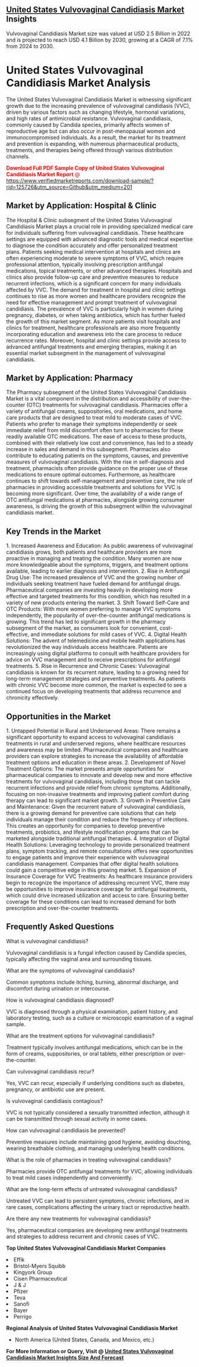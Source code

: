 <h2><a href="https://www.verifiedmarketreports.com/download-sample/?rid=125726&amp;utm_source=Github&amp;utm_medium=201" target="_blank">United States Vulvovaginal Candidiasis Market</a> Insights</h2><p>Vulvovaginal Candidiasis Market size was valued at USD 2.5 Billion in 2022 and is projected to reach USD 4.1 Billion by 2030, growing at a CAGR of 7.1% from 2024 to 2030.</p><p><div> <h1>United States Vulvovaginal Candidiasis Market Analysis</h1> <p>The United States Vulvovaginal Candidiasis Market is witnessing significant growth due to the increasing prevalence of vulvovaginal candidiasis (VVC), driven by various factors such as changing lifestyle, hormonal variations, and high rates of antimicrobial resistance. Vulvovaginal candidiasis, commonly caused by Candida species, primarily affects women of reproductive age but can also occur in post-menopausal women and immunocompromised individuals. As a result, the market for its treatment and prevention is expanding, with numerous pharmaceutical products, treatments, and therapies being offered through various distribution channels. <p><span class=""><span style="color: #ff0000;"><strong>Download Full PDF Sample Copy of United States Vulvovaginal Candidiasis Market Report</strong> @ </span><a href="https://www.verifiedmarketreports.com/download-sample/?rid=125726&amp;utm_source=Github&amp;utm_medium=201" target="_blank">https://www.verifiedmarketreports.com/download-sample/?rid=125726&amp;utm_source=Github&amp;utm_medium=201</a></span></p></p> <h2>Market by Application: Hospital & Clinic</h2> <p>The Hospital & Clinic subsegment of the United States Vulvovaginal Candidiasis Market plays a crucial role in providing specialized medical care for individuals suffering from vulvovaginal candidiasis. These healthcare settings are equipped with advanced diagnostic tools and medical expertise to diagnose the condition accurately and offer personalized treatment plans. Patients seeking medical intervention at hospitals and clinics are often experiencing moderate to severe symptoms of VVC, which require professional attention, typically involving prescription antifungal medications, topical treatments, or other advanced therapies. Hospitals and clinics also provide follow-up care and preventive measures to reduce recurrent infections, which is a significant concern for many individuals affected by VVC. The demand for treatment in hospital and clinic settings continues to rise as more women and healthcare providers recognize the need for effective management and prompt treatment of vulvovaginal candidiasis. The prevalence of VVC is particularly high in women during pregnancy, diabetes, or when taking antibiotics, which has further fueled the growth of this market segment. As more patients visit hospitals and clinics for treatment, healthcare professionals are also more frequently incorporating education and awareness into the care process to reduce recurrence rates. Moreover, hospital and clinic settings provide access to advanced antifungal treatments and emerging therapies, making it an essential market subsegment in the management of vulvovaginal candidiasis.</p> <h2>Market by Application: Pharmacy</h2> <p>The Pharmacy subsegment of the United States Vulvovaginal Candidiasis Market is a vital component in the distribution and accessibility of over-the-counter (OTC) treatments for vulvovaginal candidiasis. Pharmacies offer a variety of antifungal creams, suppositories, oral medications, and home care products that are designed to treat mild to moderate cases of VVC. Patients who prefer to manage their symptoms independently or seek immediate relief from mild discomfort often turn to pharmacies for these readily available OTC medications. The ease of access to these products, combined with their relatively low cost and convenience, has led to a steady increase in sales and demand in this subsegment. Pharmacies also contribute to educating patients on the symptoms, causes, and preventive measures of vulvovaginal candidiasis. With the rise in self-diagnosis and treatment, pharmacists often provide guidance on the proper use of these medications to ensure optimal outcomes. Furthermore, as healthcare continues to shift towards self-management and preventive care, the role of pharmacies in providing accessible treatments and solutions for VVC is becoming more significant. Over time, the availability of a wide range of OTC antifungal medications at pharmacies, alongside growing consumer awareness, is driving the growth of this subsegment within the vulvovaginal candidiasis market.</p> <h2>Key Trends in the Market</h2> <p>1. Increased Awareness and Education: As public awareness of vulvovaginal candidiasis grows, both patients and healthcare providers are more proactive in managing and treating the condition. Many women are now more knowledgeable about the symptoms, triggers, and treatment options available, leading to earlier diagnosis and intervention. 2. Rise in Antifungal Drug Use: The increased prevalence of VVC and the growing number of individuals seeking treatment have fueled demand for antifungal drugs. Pharmaceutical companies are investing heavily in developing more effective and targeted treatments for this condition, which has resulted in a variety of new products entering the market. 3. Shift Toward Self-Care and OTC Products: With more women preferring to manage VVC symptoms independently, the popularity of over-the-counter antifungal medications is growing. This trend has led to significant growth in the pharmacy subsegment of the market, as consumers look for convenient, cost-effective, and immediate solutions for mild cases of VVC. 4. Digital Health Solutions: The advent of telemedicine and mobile health applications has revolutionized the way individuals access healthcare. Patients are increasingly using digital platforms to consult with healthcare providers for advice on VVC management and to receive prescriptions for antifungal treatments. 5. Rise in Recurrence and Chronic Cases: Vulvovaginal candidiasis is known for its recurrent nature, leading to a growing need for long-term management strategies and preventive treatments. As patients with chronic VVC become more common, the market is expected to see a continued focus on developing treatments that address recurrence and chronicity effectively.</p> <h2>Opportunities in the Market</h2> <p>1. Untapped Potential in Rural and Underserved Areas: There remains a significant opportunity to expand access to vulvovaginal candidiasis treatments in rural and underserved regions, where healthcare resources and awareness may be limited. Pharmaceutical companies and healthcare providers can explore strategies to increase the availability of affordable treatment options and education in these areas. 2. Development of Novel Treatment Options: The market presents ample opportunities for pharmaceutical companies to innovate and develop new and more effective treatments for vulvovaginal candidiasis, including those that can tackle recurrent infections and provide relief from chronic symptoms. Additionally, focusing on non-invasive treatments and improving patient comfort during therapy can lead to significant market growth. 3. Growth in Preventive Care and Maintenance: Given the recurrent nature of vulvovaginal candidiasis, there is a growing demand for preventive care solutions that can help individuals manage their condition and reduce the frequency of infections. This creates an opportunity for companies to develop preventive treatments, probiotics, and lifestyle modification programs that can be marketed alongside traditional antifungal therapies. 4. Integration of Digital Health Solutions: Leveraging technology to provide personalized treatment plans, symptom tracking, and remote consultations offers new opportunities to engage patients and improve their experience with vulvovaginal candidiasis management. Companies that offer digital health solutions could gain a competitive edge in this growing market. 5. Expansion of Insurance Coverage for VVC Treatments: As healthcare insurance providers begin to recognize the importance of addressing recurrent VVC, there may be opportunities to improve insurance coverage for antifungal treatments, which could drive increased utilization and access to care. Ensuring better coverage for these conditions can lead to increased demand for both prescription and over-the-counter treatments.</p> <h2>Frequently Asked Questions</h2> <p>What is vulvovaginal candidiasis?</p> <p>Vulvovaginal candidiasis is a fungal infection caused by Candida species, typically affecting the vaginal area and surrounding tissues.</p> <p>What are the symptoms of vulvovaginal candidiasis?</p> <p>Common symptoms include itching, burning, abnormal discharge, and discomfort during urination or intercourse.</p> <p>How is vulvovaginal candidiasis diagnosed?</p> <p>VVC is diagnosed through a physical examination, patient history, and laboratory testing, such as a culture or microscopic examination of a vaginal sample.</p> <p>What are the treatment options for vulvovaginal candidiasis?</p> <p>Treatment typically involves antifungal medications, which can be in the form of creams, suppositories, or oral tablets, either prescription or over-the-counter.</p> <p>Can vulvovaginal candidiasis recur?</p> <p>Yes, VVC can recur, especially if underlying conditions such as diabetes, pregnancy, or antibiotic use are present.</p> <p>Is vulvovaginal candidiasis contagious?</p> <p>VVC is not typically considered a sexually transmitted infection, although it can be transmitted through sexual activity in some cases.</p> <p>How can vulvovaginal candidiasis be prevented?</p> <p>Preventive measures include maintaining good hygiene, avoiding douching, wearing breathable clothing, and managing underlying health conditions.</p> <p>What is the role of pharmacies in treating vulvovaginal candidiasis?</p> <p>Pharmacies provide OTC antifungal treatments for VVC, allowing individuals to treat mild cases independently and conveniently.</p> <p>What are the long-term effects of untreated vulvovaginal candidiasis?</p> <p>Untreated VVC can lead to persistent symptoms, chronic infections, and in rare cases, complications affecting the urinary tract or reproductive health.</p> <p>Are there any new treatments for vulvovaginal candidiasis?</p> <p>Yes, pharmaceutical companies are developing new antifungal treatments and strategies to address recurrent and chronic cases of VVC.</p></div></p><p><strong>Top United States Vulvovaginal Candidiasis Market Companies</strong></p><div data-test-id=""><p><li>Effik</li><li> Bristol-Myers Squibb</li><li> Kingyork Group</li><li> Cisen Pharmaceutical</li><li> J & J</li><li> Pfizer</li><li> Teva</li><li> Sanofi</li><li> Bayer</li><li> Perrigo</li></p><div><strong>Regional Analysis of&nbsp;United States Vulvovaginal Candidiasis Market</strong></div><ul><li dir="ltr"><p dir="ltr">North America&nbsp;(United States, Canada, and Mexico, etc.)</p></li></ul><p><strong>For More Information or Query, Visit @&nbsp;</strong><strong><a href="https://www.verifiedmarketreports.com/product/global-vulvovaginal-candidiasis-market-report-2019-competitive-landscape-trends-and-opportunities/?utm_source=Github&amp;utm_medium=201" target="_blank">United States Vulvovaginal Candidiasis Market Insights Size And Forecast</a></strong></p></div>
